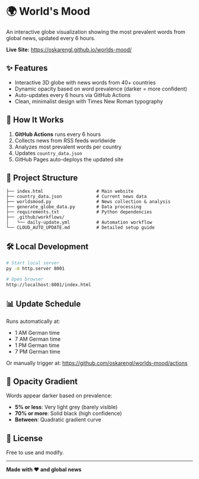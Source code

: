# 🌍 World's Mood

An interactive globe visualization showing the most prevalent words from global news, updated every 6 hours.

**Live Site:** https://oskarengl.github.io/worlds-mood/

## ✨ Features

- Interactive 3D globe with news words from 40+ countries
- Dynamic opacity based on word prevalence (darker = more confident)
- Auto-updates every 6 hours via GitHub Actions
- Clean, minimalist design with Times New Roman typography

## 🔄 How It Works

1. **GitHub Actions** runs every 6 hours
2. Collects news from RSS feeds worldwide
3. Analyzes most prevalent words per country
4. Updates `country_data.json`
5. GitHub Pages auto-deploys the updated site

## 📁 Project Structure

```
├── index.html                    # Main website
├── country_data.json             # Current news data
├── worldsmood.py                 # News collection & analysis
├── generate_globe_data.py        # Data processing
├── requirements.txt              # Python dependencies
├── .github/workflows/
│   └── daily-update.yml          # Automation workflow
└── CLOUD_AUTO_UPDATE.md          # Detailed setup guide
```

## 🛠️ Local Development

```bash
# Start local server
py -m http.server 8001

# Open browser
http://localhost:8001/index.html
```

## 📊 Update Schedule

Runs automatically at:
- 1 AM German time
- 7 AM German time
- 1 PM German time
- 7 PM German time

Or manually trigger at: https://github.com/oskarengl/worlds-mood/actions

## 🎨 Opacity Gradient

Words appear darker based on prevalence:
- **5% or less**: Very light grey (barely visible)
- **70% or more**: Solid black (high confidence)
- **Between**: Quadratic gradient curve

## 📝 License

Free to use and modify.

---

**Made with ❤️ and global news**

